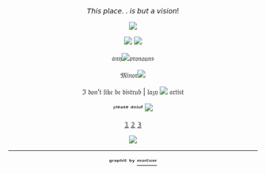 <div align="center">
𝘛𝘩𝘪𝘴 𝘱𝘭𝘢𝘤𝘦. . 𝘪𝘴 𝘣𝘶𝘵 𝘢 𝘷𝘪𝘴𝘪𝘰𝘯!

![](https://64.media.tumblr.com/5932387ebec575266109062e5a9e3df0/396b5e90093062a4-98/s1280x1920/51ad060b848af57fd332ccca07b0a23b367f6258.pnj)

![](https://64.media.tumblr.com/dc0d6898709d73949bbf5f130fc38233/eb622308336cff29-3e/s1280x1920/aea765d6e9e52edabf840664ceffaf4a63625330.pnj)
![](https://64.media.tumblr.com/198c1caeb99ef35873010155572f13d8/eb622308336cff29-62/s1280x1920/c9a25b39e2dafbe4eb31f18253b8f083ef30945f.pnj)

𝔞𝔫𝔶![](https://64.media.tumblr.com/adbf098b1d275fb831abc6d08609e159/95ad12fd9e0aa6ea-6a/s75x75_c1/7b7cff1c593e6b9928b729a00a0773515d7b5cfd.gifv)𝔭𝔯𝔬𝔫𝔬𝔲𝔫𝔰

𝔐𝔦𝔫𝔬𝔯![](https://64.media.tumblr.com/348c8c1305e5c31374971064f97ef221/95ad12fd9e0aa6ea-db/s75x75_c1/edd9268dfaae33e3b465552183669d87671b004a.gifv)

ℑ 𝔡𝔬𝔫’𝔱 𝔩𝔦𝔨𝔢 𝔟𝔢 𝔡𝔦𝔰𝔱𝔯𝔲𝔟 | 𝔩𝔞𝔷𝔶 ![](https://64.media.tumblr.com/2462196a4c3980a10c62821e70208b77/95ad12fd9e0aa6ea-8d/s75x75_c1/bcffac91626fecc002025e7d7af6158fd9f21289.gifv) 𝔞𝔯𝔱𝔦𝔰𝔱

ᴾˡᵉᵃˢᵉ ᵈⁿⁱᵘᶠ
![](https://64.media.tumblr.com/198c1caeb99ef35873010155572f13d8/eb622308336cff29-62/s1280x1920/c9a25b39e2dafbe4eb31f18253b8f083ef30945f.pnj)

[𝟙](https://en.pronouns.page/@.Kuji) [𝟚](https://rentry.co/Th3Kxka) [𝟛](https://rentry.co/Divination_Commission)

![](https://64.media.tumblr.com/b8118e55a304ffc244ab7babb86d665e/29d99bdeaf2c4c42-87/s100x200/07d5e49f60da08b8dc79348090d6746ec62399e3.pnj)

---
ᵍʳᵃᵖʰⁱᶜ ᵇʸ [ᵐᵘʳᶜᵘᵒʳ](https://www.tumblr.com/murcuor/750889951804243968/charlotte-dan-heng-graphics-f2u-non?source=share)
